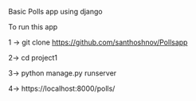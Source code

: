 Basic Polls app using django


To run this app

1 -> git clone https://github.com/santhoshnov/Pollsapp

2-> cd project1

3-> python manage.py runserver

4-> https://localhost:8000/polls/
